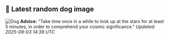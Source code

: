 ## 🐶 Latest random dog image
![Dog](https://images.dog.ceo/breeds/otterhound/n02091635_1266.jpg)
**Advice:** "Take time once in a while to look up at the stars for at least 5 minutes, in order to comprehend your cosmic significance."
*Updated: 2025-09-03 14:39 UTC*
